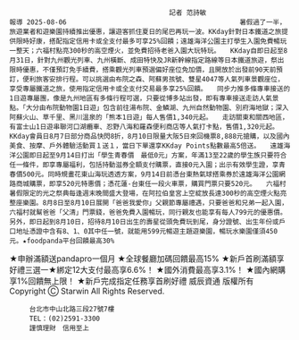 
                                            記者 范詩敏                                            報導 2025-08-06                                        　　暑假過了一半，旅遊業者和遊樂園持續推出優惠，讓遊客抓住夏日的尾巴再玩一波。KKday針對日本鐵道之旅提供限時好康，搭配指定信用卡或全支付最多可享25%回饋；遠雄海洋公園主打學生入園免費暢玩一整天；六福村點亮300秒的高空煙火，並免費招待老爸入園大玩特玩。　　KKday自即日起至8月31日，針對九州觀光列車、九州橫斷、成田特快及JR新幹線指定路線等日本鐵道旅遊，祭出限時優惠，不僅預訂免手續費，搭乘觀光列車預選偏好座位免加價，且開放於出發前90天前預訂，便利旅客安排行程。可以挑選由布院之森、阿蘇男孩號、雙星4047等人氣列車景觀座位，享受專屬鐵道之旅，使用指定信用卡或全支付交易最多享25%回饋。　　同步力推多條專車接送的1日遊專屬團，像是九州地區有多條行程可選，只要從博多站出發，即有專車接送走訪人氣景點。「大分由布院動物園1日遊」包含前往湯布院、金鱗湖、九州自然動物園、別府海地獄；深入阿蘇火山、草千里、黑川溫泉的「熊本1日遊」每人售價1,340元起。　　走訪關東和關西地區，有富士山1日遊串聯河口湖纜車、忍野八海和羅森便利商店等人氣打卡點，售價1,320元起。KKday會員日8月7日部分商品快閃8折，8月10日限量大阪5日來回機票8,888元搶購，以及國內美食、按摩、戶外體驗活動買１送１，當日下單還享KKday Points點數最高5倍送。　　遠雄海洋公園即日起至9月14日打出「學生青春價　最低0元」方案，年滿13至22歲的學生族只要符合任一條件，即享專屬福利，包括持動滋券全額支付購票，直接0元入園；出示有效學生證，享青春價500元。同時規畫花東山海玩透透方案，9月14日前憑台東熱氣球搭乘券於遠雄海洋公園網路商城購票，即享520元特惠價；憑花蓮-台東任一段火車票，購買門票只要520元。　　六福村暑假限定的光之祭典每逢週末晚間盛大登場，在阿拉伯皇宮上空綻放長達300秒的高空煙火點亮整座樂園。8月8日至8月10日展開「爸爸我愛你」父親節專屬禮遇，只要爸爸和兄弟一起入園，六福村就幫爸爸「父清」門票錢，爸爸免費入園暢玩，同行親友也能享有每人799元的優惠價。　　另外，即日起到8月10日，招待8月10日出生的壽星從頭免費玩到尾，身分證號、出生年份或戶口地址憑證中含有8、1、0其中任一號，就能用599元暢遊主題遊樂園，暢玩水樂園僅須450元。★foodpanda平台回饋最高30%★申辦滿額送pandapro一個月★全球餐廳加碼回饋最高15%★新戶首刷滿額享好禮三選一★綁定12大支付最高享6.6%！★國外消費最高享3.1%！★國內網購享1%回饋無上限！★新戶完成指定任務享首刷好禮
        威辰資通 版權所有 
        Copyright Ⓒ Starwin All Rights Reserved.
     
         台北市中山北路三段27號7樓 
         TEL：(02)2591-3300 
         謹慎理財　信用至上
     